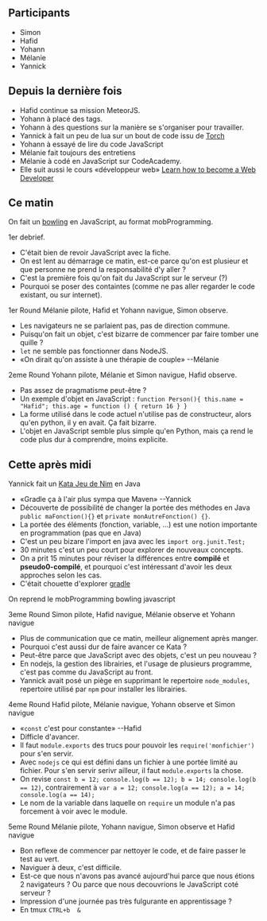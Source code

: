 ## Participants

- Simon
- Hafid
- Yohann
- Mélanie
- Yannick

## Depuis la dernière fois

- Hafid continue sa mission MeteorJS.
- Yohann à placé des tags.
- Yohann à des questions sur la manière se s'organiser pour travailler.
- Yannick à fait un peu de lua sur un bout de code issu de
  [Torch](http://torch.ch/)
- Yohann à essayé de lire du code JavaScript
- Mélanie fait toujours des entretiens
- Mélanie à codé en JavaScript sur CodeAcademy.
- Elle suit aussi le cours «développeur web» [Learn how to become a Web
  Developer](https://skillcrush.com/blueprint/web-developer/)

## Ce matin

On fait un [bowling](http://codingdojo.org/kata/Bowling/) en JavaScript, au format mobProgramming.

1er debrief.

- C'était bien de revoir JavaScript avec la fiche.
- On est lent au démarrage ce matin, est-ce parce qu'on est plusieur et que
  personne ne prend la responsabilité d'y aller ?
- C'est la première fois qu'on fait du JavaScript sur le serveur (?)
- Pourquoi se poser des containtes (comme ne pas aller regarder le code
  existant, ou sur internet).

1er Round Mélanie pilote, Hafid et Yohann navigue, Simon observe.

- Les navigateurs ne se parlaient pas, pas de direction commune.
- Puisqu'on fait un objet, c'est bizarre de commencer par faire tomber une
  quille ?
- `let` ne semble pas fonctionner dans NodeJS.
- «On dirait qu'on assiste à une thérapie de couple» --Mélanie

2eme Round Yohann pilote, Mélanie et Simon navigue, Hafid observe.

- Pas assez de pragmatisme peut-être ?
- Un exemple d'objet en JavaScript : `function Person(){ this.name = "Hafid";
  this.age = function () { return 16 } }`
- La forme utilisé dans le code actuel n'utilise pas de constructeur, alors
  qu'en python, il y en avait. Ça fait bizarre.
- L'objet en JavaScript semble plus simple qu'en Python, mais ça rend le code
  plus dur à comprendre, moins explicite.

## Cette après midi

Yannick fait un [Kata Jeu de Nim](http://codingdojo.org/kata/Nim/) en Java

- «Gradle ça à l'air plus sympa que Maven» --Yannick
- Découverte de possibilité de changer la portée des méthodes en Java `public
  maFonction(){}` et `private monAutreFonction() {}`.
- La portée des éléments (fonction, variable, ...) est une notion importante en
  programmation (pas que en Java)
- C'est un peu bizare l'import en java avec les `import org.junit.Test;`
- 30 minutes c'est un peu court pour explorer de nouveaux concepts.
- On a prit 15 minutes pour réviser la différences entre **compilé** et
  **pseudo0-compilé**, et pourquoi c'est intéressant d'avoir les deux approches
  selon les cas.
- C'était chouette d'explorer [gradle](https://gradle.org/)

On reprend le mobProgramming bowling javascript

3eme Round Simon pilote, Hafid navigue, Mélanie observe et Yohann navigue

- Plus de communication que ce matin, meilleur alignement après manger.
- Pourquoi c'est aussi dur de faire avancer ce Kata ?
- Peut-être parce que JavaScript avec des objets, c'est un peu nouveau ?
- En nodejs, la gestion des librairies, et l'usage de plusieurs programme,
  c'est pas comme du JavaScript au front.
- Yannick avait posé un piège en supprimant le repertoire `node_modules`,
  repertoire utilisé par `npm` pour installer les librairies.

4eme Round Hafid pilote, Mélanie navigue, Yohann observe et Simon navigue

- «`const` c'est pour constante» --Hafid
- Difficle d'avancer.
- Il faut `module.exports` des trucs pour pouvoir les `require('monfichier')`
  pour s'en servir.
- Avec `nodejs` ce qui est défini dans un fichier à une portée limité au
  fichier. Pour s'en servir serivr ailleur, il faut `module.exports` la chose.
- On revise `const b = 12; console.log(b == 12); b = 14; console.log(b == 12)`,
  contrairement à `var a = 12; console.log(a == 12); a = 14; console.log(a ==
  14);`
- Le nom de la variable dans laquelle on `require` un module n'a pas forcement
  à voir avec le module.

5eme Round Mélanie pilote, Yohann navigue, Simon observe et Hafid navigue

- Bon reflexe de commencer par nettoyer le code, et de faire passer le test au vert.
- Naviguer à deux, c'est difficile.
- Est-ce que nous n'avons pas avancé aujourd'hui parce que nous étions 2
  navigateurs ? Ou parce que nous decouvrions le JavaScript coté serveur ?
- Impression d'une journée pas très fulgurante en apprentissage ?
- En tmux `CTRL+b  &`
